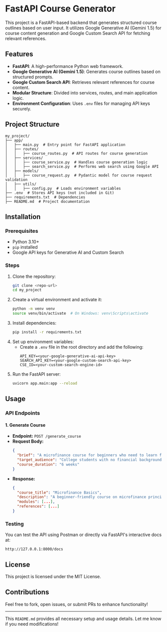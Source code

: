 # FastAPI Course Generator

This project is a FastAPI-based backend that generates structured course outlines based on user input. It utilizes Google Generative AI (Gemini 1.5) for course content generation and Google Custom Search API for fetching relevant references.

## Features
- **FastAPI**: A high-performance Python web framework.
- **Google Generative AI (Gemini 1.5)**: Generates course outlines based on structured prompts.
- **Google Custom Search API**: Retrieves relevant references for course content.
- **Modular Structure**: Divided into services, routes, and main application logic.
- **Environment Configuration**: Uses `.env` files for managing API keys securely.

## Project Structure
```
my_project/
├── app/
│   ├── main.py  # Entry point for FastAPI application
│   ├── routes/
│   │   ├── course_routes.py  # API routes for course generation
│   ├── services/
│   │   ├── course_service.py  # Handles course generation logic
│   │   ├── search_service.py  # Performs web search using Google API
│   ├── models/
│   │   ├── course_request.py  # Pydantic model for course request validation
│   ├── utils/
│   │   ├── config.py  # Loads environment variables
├── .env  # Stores API keys (not included in Git)
├── requirements.txt  # Dependencies
├── README.md  # Project documentation
```

## Installation

### Prerequisites
- Python 3.10+
- `pip` installed
- Google API keys for Generative AI and Custom Search

### Steps
1. Clone the repository:
   ```bash
   git clone <repo-url>
   cd my_project
   ```
2. Create a virtual environment and activate it:
   ```bash
   python -m venv venv
   source venv/bin/activate  # On Windows: venv\Scripts\activate
   ```
3. Install dependencies:
   ```bash
   pip install -r requirements.txt
   ```
4. Set up environment variables:
   - Create a `.env` file in the root directory and add the following:
     ```env
     API_KEY=<your-google-generative-ai-api-key>
     SEARCH_API_KEY=<your-google-custom-search-api-key>
     CSE_ID=<your-custom-search-engine-id>
     ```
5. Run the FastAPI server:
   ```bash
   uvicorn app.main:app --reload
   ```

## Usage

### API Endpoints
#### 1. Generate Course
- **Endpoint:** `POST /generate_course`
- **Request Body:**
  ```json
  {
    "brief": "A microfinance course for beginners who need to learn from basics",
    "target_audience": "College students with no financial background",
    "course_duration": "6 weeks"
  }
  ```
- **Response:**
  ```json
  {
    "course_title": "Microfinance Basics",
    "description": "A beginner-friendly course on microfinance principles...",
    "modules": [...],
    "references": [...]
  }
  ```

### Testing
You can test the API using Postman or directly via FastAPI's interactive docs at:
```
http://127.0.0.1:8000/docs
```

## License
This project is licensed under the MIT License.

## Contributions
Feel free to fork, open issues, or submit PRs to enhance functionality!

---

This `README.md` provides all necessary setup and usage details. Let me know if you need modifications!

